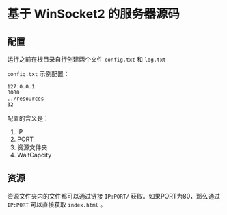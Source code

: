 # 基于 WinSocket2 的服务器源码

## 配置

运行之前在根目录自行创建两个文件 `config.txt` 和 `log.txt`

`config.txt` 示例配置：

```text
127.0.0.1
3000
../resources
32
```

配置的含义是：

1. IP
2. PORT
3. 资源文件夹
4. WaitCapcity

## 资源

资源文件夹内的文件都可以通过链接 `IP:PORT/` 获取。如果PORT为80，那么通过 `IP:PORT` 可以直接获取 `index.html` 。
